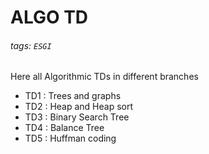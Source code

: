 # ALGO TD

###### tags: `ESGI`

Here all Algorithmic TDs in different branches

- TD1 : Trees and graphs
- TD2 : Heap and Heap sort
- TD3 : Binary Search Tree
- TD4 : Balance Tree
- TD5 : Huffman coding
